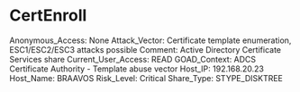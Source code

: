 # CertEnroll

Anonymous_Access: None
Attack_Vector: Certificate template enumeration, ESC1/ESC2/ESC3 attacks possible
Comment: Active Directory Certificate Services share
Current_User_Access: READ
GOAD_Context: ADCS Certificate Authority - Template abuse vector
Host_IP: 192.168.20.23
Host_Name: BRAAVOS
Risk_Level: Critical
Share_Type: STYPE_DISKTREE